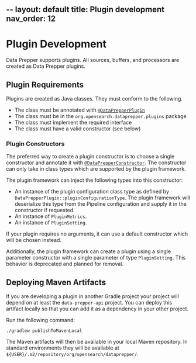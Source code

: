 --
layout: default
title: Plugin development
nav_order: 12
---

# Plugin Development

Data Prepper supports plugins. All sources, buffers, and processors
are created as Data Prepper plugins.

## Plugin Requirements

Plugins are created as Java classes. They must conform to the following.

* The class must be annotated with [`@DataPrepperPlugin`](../data-prepper-api/src/main/java/com/amazon/dataprepper/model/annotations/DataPrepperPlugin.java)
* The class must be in the `org.opensearch.dataprepper.plugins` package
* The class must implement the required interface
* The class must have a valid constructor (see below)

### Plugin Constructors

The preferred way to create a plugin constructor is to choose a single
constructor and annotate it with [`@DataPrepperConstructor`](../data-prepper-api/src/main/java/com/amazon/dataprepper/model/annotations/DataPrepperPluginConstructor.java).
The constructor can only take in class types which are supported by the plugin framework.

The plugin framework can inject the following types into this constructor:

* An instance of the plugin configuration class type as defined by `DataPrepperPlugin::pluginConfigurationType`. The plugin framework will deserialize this type from the Pipeline configuration and supply it in the constructor if requested.
* An instance of `PluginMetrics`.
* An instance of `PluginSetting`.

If your plugin requires no arguments, it can use a default constructor which will be chosen instead.

Additionally, the plugin framework can create a plugin using a single parameter constructor with
a single parameter of type `PluginSetting`. This behavior is deprecated and planned for removal.

## Deploying Maven Artifacts

If you are developing a plugin in another Gradle project your project will depend on at least the `data-prepper-api` project.
You can deploy this artifact locally so that you can add it as a dependency in your other project.

Run the following command:

```
./gradlew publishToMavenLocal
```

The Maven artifacts will then be available in your local Maven repository. In standard environments
they will be available at `${USER}/.m2/repository/org/opensearch/dataprepper/`.
